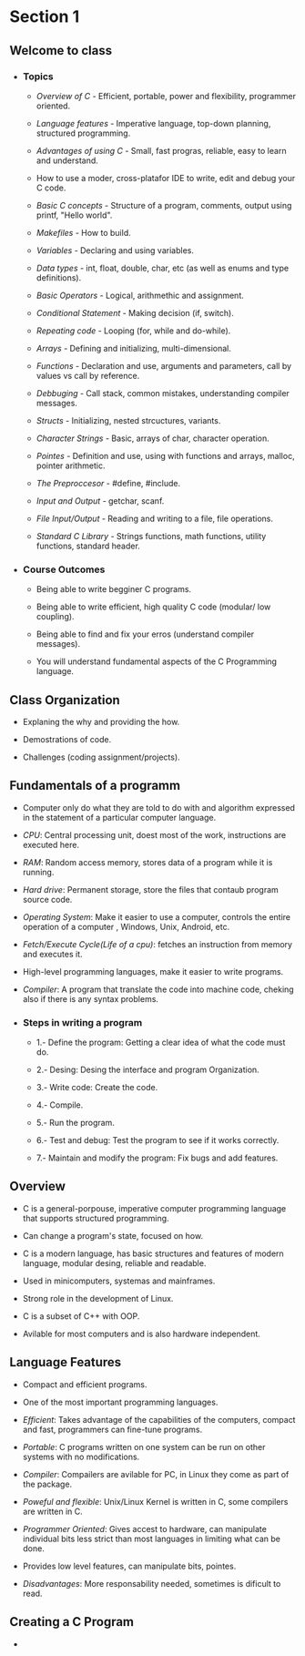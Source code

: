 # Section 1

## Welcome to class

- ### Topics

  - *Overview of C* - Efficient, portable, power and flexibility, 
    programmer oriented.

  - *Language features* - Imperative language, top-down planning, structured 
    programming.

  - *Advantages of using C* - Small, fast progras, reliable, easy to learn and 
    understand.

  - How to use a moder, cross-platafor IDE to write, edit and debug your C code.

  - *Basic C concepts* - Structure of a program, comments, output using printf,
    "Hello world".

  - *Makefiles* - How to build.

  - *Variables* - Declaring and using variables.

  - *Data types* - int, float, double, char, etc (as well as enums and type
    definitions).

  - *Basic Operators* - Logical, arithmethic and assignment.

  - *Conditional Statement* - Making decision (if, switch).

  - *Repeating code* - Looping (for, while and do-while).

  - *Arrays* - Defining and initializing, multi-dimensional.

  - *Functions* - Declaration and use, arguments and parameters, 
    call by values vs call by reference.

  - *Debbuging* - Call stack, common mistakes, understanding compiler messages.

  - *Structs* - Initializing, nested strcuctures, variants.

  - *Character Strings* - Basic, arrays of char, character operation.

  - *Pointes* - Definition and use, using with functions and arrays, malloc, 
    pointer arithmetic.

  - *The Preproccesor* - #define, #include.

  - *Input and Output* - getchar, scanf.

  - *File Input/Output* - Reading and writing to a file, file operations.

  - *Standard C Library* - Strings functions, math functions, utility functions, 
    standard header.

- ### Course Outcomes
 
  - Being able to write begginer C programs.

  - Being able to write efficient, high quality C code (modular/ low coupling).

  - Being able to find and fix your erros (understand compiler messages).

  - You will understand fundamental aspects of the C Programming language.

## Class Organization

- Explaning the why and providing the how.

- Demostrations of code.

- Challenges (coding assignment/projects).

## Fundamentals of a programm

- Computer only do what they are told to do with and algorithm expressed in the 
  statement of a particular computer language.

- *CPU*: Central processing unit, doest most of the work, 
  instructions are executed here.

- *RAM*: Random access memory, stores data of a program while it is running.

- *Hard drive*: Permanent storage, store the files that contaub program source
  code.

- *Operating System*: Make it easier to use a computer, 
  controls the entire operation of a computer , Windows, Unix, Android, etc.

- *Fetch/Execute Cycle(Life of a cpu)*: fetches an instruction from memory
  and executes it.

- High-level programming languages, make it easier to write programs.

- *Compiler*: A program that translate the code into machine code,
  cheking also if there is any syntax problems.

- ### Steps in writing a program

  - 1.- Define the program: Getting a clear idea of what the code must do.

  - 2.- Desing: Desing the interface and program Organization.

  - 3.- Write code: Create the code.

  - 4.- Compile.

  - 5.- Run the program.

  - 6.- Test and debug: Test the program to see if it works correctly.

  - 7.- Maintain and modify the program: Fix bugs and add features.
  
## Overview

- C is a general-porpouse, imperative computer programming language that supports
  structured programming.

- Can change a program's state, focused on how.

- C is a modern language, has basic structures and features of modern language,
  modular desing, reliable and readable.

- Used in minicomputers, systemas and mainframes.

- Strong role in the development of Linux.

- C is a subset of C++ with OOP.

- Avilable for most computers and is also hardware independent.


## Language Features

- Compact and efficient programs.

- One of the most important programming languages.

- *Efficient*: Takes advantage of the capabilities of the computers,
  compact and fast, programmers can fine-tune programs.

- *Portable*: C programs written on one system can be run on other systems with
  no modifications.

- *Compiler*: Compailers are avilable for PC, in Linux they come as part of the 
  package.

- *Poweful and flexible*: Unix/Linux Kernel is written in C, some compilers are
  written in C.

- *Programmer Oriented*: Gives accest to hardware, can manipulate individual bits
  less strict than most languages in limiting what can be done.

- Provides low level features, can manipulate bits, pointes.

- *Disadvantages*: More responsability needed, sometimes is dificult to read. 

## Creating a C Program

- 
